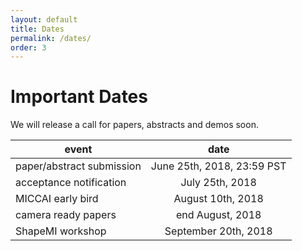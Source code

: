 ```yaml
---
layout: default
title: Dates
permalink: /dates/
order: 3
---
```

# Important Dates
We will release a call for papers, abstracts and demos soon.

| event | date |
|---|:---:|
| paper/abstract submission | June 25th, 2018, 23:59 PST  | 
| acceptance notification | July 25th, 2018 |
| MICCAI early bird | August 10th, 2018 |
| camera ready papers | end August, 2018 |
| ShapeMI workshop | September 20th, 2018  | 



